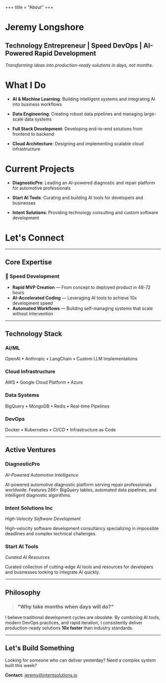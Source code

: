 +++
title = "About"
+++

# Jeremy Longshore
## Technology Entrepreneur | Speed DevOps | AI-Powered Rapid Development

*Transforming ideas into production-ready solutions in days, not months.*

# What I Do

- **AI & Machine Learning**: Building intelligent systems and integrating AI into business workflows

- **Data Engineering**: Creating robust data pipelines and managing large-scale data systems

- **Full Stack Development**: Developing end-to-end solutions from frontend to backend

- **Cloud Architecture**: Designing and implementing scalable cloud infrastructure

# Current Projects

- **DiagnosticPro**: Leading an AI-powered diagnostic and repair platform for automotive professionals

- **Start AI Tools**: Curating and building AI tools for developers and businesses

- **Intent Solutions**: Providing technology consulting and custom software development

# Let's Connect
---

## Core Expertise

### 🚀 Speed Development
- **Rapid MVP Creation** — From concept to deployed product in 48-72 hours
- **AI-Accelerated Coding** — Leveraging AI tools to achieve 10x development speed
- **Automated Workflows** — Building self-managing systems that scale without intervention

---

## Technology Stack

### AI/ML
OpenAI • Anthropic • LangChain • Custom LLM Implementations

### Cloud Infrastructure
AWS • Google Cloud Platform • Azure

### Data Systems
BigQuery • MongoDB • Redis • Real-time Pipelines

### DevOps
Docker • Kubernetes • CI/CD • Infrastructure as Code

---

## Active Ventures

### DiagnosticPro
*AI-Powered Automotive Intelligence*

AI-powered automotive diagnostic platform serving repair professionals worldwide. Features 266+ BigQuery tables, automated data pipelines, and intelligent diagnostic algorithms.

### Intent Solutions Inc
*High-Velocity Software Development*

High-velocity software development consultancy specializing in impossible deadlines and complex technical challenges.

### Start AI Tools
*Curated AI Resources*

Curated collection of cutting-edge AI tools and resources for developers and businesses looking to integrate AI quickly.

---

## Philosophy

> ### "Why take months when days will do?"

I believe traditional development cycles are obsolete. By combining AI tools, modern DevOps practices, and rapid iteration, I consistently deliver production-ready solutions **10x faster** than industry standards.

---

## Let's Build Something

Looking for someone who can deliver yesterday? Need a complex system built this week?

**Contact:** jeremy@intentsolutions.io